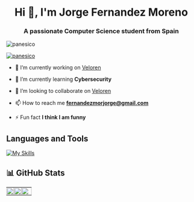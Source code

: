 <h1 align="center">Hi 👋, I'm Jorge Fernandez Moreno</h1>
<h3 align="center">A passionate Computer Science student from Spain</h3>

<p align="left"> <img src="https://komarev.com/ghpvc/?username=panesico&label=Profile%20views&color=0e75b6&style=flat" alt="panesico" /> </p>

<p align="left"> <a href="https://github.com/ryo-ma/github-profile-trophy"><img src="https://github-profile-trophy.vercel.app/?username=panesico&theme=monokai&title=MultiLanguage,Commits,Followers,Repositories,Issues,PullRequest,Reviews,Stars" alt="panesico" /></a> </p>

- 🔭 I’m currently working on [Veloren](https://github.com/veloren/veloren.git)

- 🌱 I’m currently learning **Cybersecurity**

- 👯 I’m looking to collaborate on [Veloren](https://github.com/veloren/veloren.git)

- 📫 How to reach me **fernandezmorjorge@gmail.com**

- ⚡ Fun fact **I think I am funny**






## Languages and Tools


[![My Skills](https://skillicons.dev/icons?i=python,tensorflow,pytorch,mysql,kubernetes,aws,docker,linux,c,cpp,js,html,css)](https://skillicons.dev)

## 📊 GitHub Stats
<table style="width: 100%; table-layout: fixed; padding: 0;">
  <tr style="padding: 0;">
    <td style="padding: 0; width: 30% ;">
      <img src="https://github-readme-stats-qc9i-8ol5wcnkr-panesicos-projects.vercel.app/api?username=panesico&theme=tokyonight&hide_border=false&include_all_commits=true&count_private=true" style="width: 100% ; height: auto ; padding: 0;"/>
    </td>
    <td style="padding: 0; width: 30% ;">
      <img src="https://github-readme-streak-stats.herokuapp.com/?user=Panesico&theme=tokyonight&hide_border=false" style="width: 100% ; height: auto ; padding: 0"/>
    </td>
    <td style="padding: 0; width: 39% ;">
      <img src="https://github-readme-stats-qc9i-8ol5wcnkr-panesicos-projects.vercel.app/api/top-langs/?username=Panesico&theme=tokyonight&hide_border=false&hide=jupyter%20notebook&include_all_commits=true&count_private=true&layout=compact" style="width: 100% ; height: auto ; padding: 0"/>
    </td>
  </tr>
</table>



